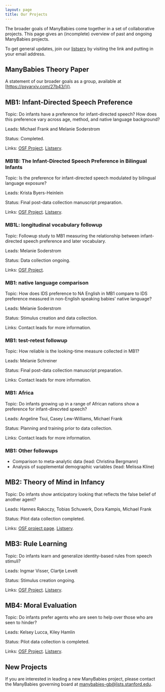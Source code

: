 ```yaml
---
layout: page
title: Our Projects
---
```



The broader goals of ManyBabies come together in a set of collaborative projects. This page gives an (incomplete) overview of past and ongoing ManyBabies projects. 

To get general updates, join our [listserv](https://mailman.stanford.edu/mailman/listinfo/manybabies) by visiting the link and putting in your email address.

## ManyBabies Theory Paper

A statement of our broader goals as a group, available at [https://psyarxiv.com/27b43/]().

## MB1: Infant-Directed Speech Preference

Topic: Do infants have a preference for infant-directed speech? How does this preference vary across age, method, and native language background?

Leads: Michael Frank and Melanie Soderstrom

Status: Completed.

Links: [OSF Project](https://osf.io/re95x/). [Listserv](https://mailman.stanford.edu/mailman/listinfo/manybabies1).

### MB1B: The Infant-Directed Speech Preference in Bilingual Infants

Topic: Is the preference for infant-directed speech modulated by bilingual language exposure?

Leads: Krista Byers-Heinlein

Status: Final post-data collection manuscript preparation. 

Links: [OSF Project](https://osf.io/zauhq/). [Listserv](https://groups.google.com/forum/#!forum/manybabies-bilingual).

### MB1L: longitudinal vocabulary followup

Topic: Followup study to MB1 measuring the relationship between infant-directed speech preference and later vocabulary.

Leads: Melanie Soderstrom

Status: Data collection ongoing.

Links: [OSF Project](https://osf.io/2qamd/). 

### MB1: native language comparison 

Topic: How does IDS preference to NA English in MB1 compare to IDS preference measured in non-English speaking babies' native language?

Leads: Melanie Soderstrom

Status: Stimulus creation and data collection.

Links: Contact leads for more information.

### MB1: test-retest followup

Topic: How reliable is the looking-time measure collected in MB1? 

Leads: Melanie Schreiner

Status: Final post-data collection manuscript preparation. 

Links: Contact leads for more information.

### MB1: Africa

Topic: Do infants growing up in a range of African nations show a preference for infant-direcvted speech?

Leads: Angeline Tsui, Casey Lew-Williams, Michael Frank

Status: Planning and training prior to data collection.

Links: Contact leads for more information.

### MB1: Other followups

* Comparison to meta-analytic data (lead: Christina Bergmann)
* Analysis of supplemental demographic variables (lead: Melissa Kline)

## MB2: Theory of Mind in Infancy

Topic: Do infants show anticipatory looking that reflects the false belief of another agent?

Leads: Hannes Rakoczy, Tobias Schuwerk, Dora Kampis, Michael Frank

Status: Pilot data collection completed.

Links: [OSF project page](https://osf.io/jmuvd/). [Listserv](https://mailman.stanford.edu/mailman/listinfo/manybabies2).

## MB3: Rule Learning

Topic: Do infants learn and generalize identity-based rules from speech stimuli?

Leads: Ingmar Visser, Clartje Levelt

Status: Stimulus creation ongoing. 

Links: [OSF Project](https://osf.io/kqu9v/). [Listserv](https://mailman.stanford.edu/mailman/listinfo/manybabies3).

## MB4: Moral Evaluation

Topic: Do infants prefer agents who are seen to help over those who are seen to hinder?

Leads: Kelsey Lucca, Kiley Hamlin

Status: Pilot data collection is completed.

Links: [OSF Project](https://osf.io/xe2pj/). [Listserv](https://mailman.stanford.edu/mailman/listinfo/manybabies4).

## New Projects

If you are interested in leading a new ManyBabies project, please contact the ManyBabies governing board at [manybabies-gb@lists.stanford.edu](mailto://manybabies-gb@lists.stanford.edu).
